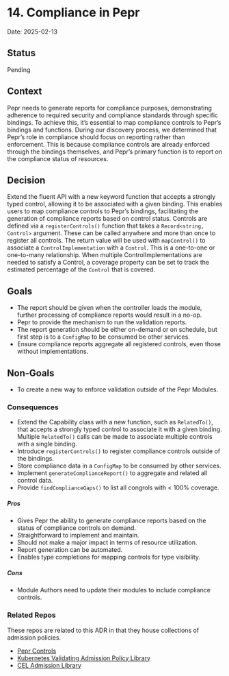 # 14. Compliance in Pepr 

Date: 2025-02-13


## Status

Pending


## Context

Pepr needs to generate reports for compliance purposes, demonstrating adherence to required security and compliance standards through specific bindings. To achieve this, it’s essential to map compliance controls to Pepr’s bindings and functions. During our discovery process, we determined that Pepr’s role in compliance should focus on reporting rather than enforcement. This is because compliance controls are already enforced through the bindings themselves, and Pepr’s primary function is to report on the compliance status of resources.

## Decision

Extend the fluent API with a new keyword function that accepts a strongly typed control, allowing it to be associated with a given binding. This enables users to map compliance controls to Pepr’s bindings, facilitating the generation of compliance reports based on control status. Controls are defined via a `registerControls()` function that takes a `Record<string, Control>` argument. These can be called anywhere and more than once to register all controls. The return value will be used with `mapControl()` to associate a `ControlImplementation` with a `Control`. This is a one-to-one or one-to-many relationship. When multiple ControlImplementations are needed to satisfy a Control, a coverage property can be set to track the estimated percentage of the `Control` that is covered.

## Goals

- The report should be given when the controller loads the module, further processing of compliance reports would result in a no-op.
- Pepr to provide the mechanism to run the validation reports.
- The report generation should be either on-demand or on schedule, but first step is to a `ConfigMap` to be consumed be other services.
- Ensure compliance reports aggregate all registered controls, even those without implementations.

## Non-Goals

- To create a new way to enforce validation outside of the Pepr Modules.

### Consequences ###

- Extend the Capability class with a new function, such as `RelatedTo()`, that accepts a strongly typed control to associate it with a given binding. Multiple `RelatedTo()` calls can be made to associate multiple controls with a single binding.
- Introduce `registerControls()` to register compliance controls outside of the bindings.
- Store compliance data in a `ConfigMap` to be consumed by other services.
- Implement `generateComplianceReport()` to aggregate and related all control data. 
- Provide `findComplianceGaps()` to list all congrols with < 100% coverage.

##### Pros

- Gives Pepr the ability to generate compliance reports based on the status of compliance controls on demand.
- Straightforward to implement and maintain.
- Should not make a major impact in terms of resource utilization.
- Report generation can be automated.
- Enables type completions for mapping controls for type visibility.

##### Cons

- Module Authors need to update their modules to include compliance controls.

### Related Repos ###

These repos are related to this ADR in that they house collections of admission policies.

- [Pepr Controls](https://github.com/jeff-mccoy/pepr-controls)
- [Kubernetes Validating Admission Policy Library](https://github.com/vap-library/vap-library)
- [CEL Admission Library](https://github.com/kubescape/cel-admission-library)
